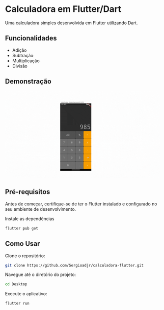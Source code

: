 # Calculadora em Flutter/Dart

Uma calculadora simples desenvolvida em Flutter utilizando Dart.

## Funcionalidades

- Adição
- Subtração
- Multiplicação
- Divisão

## Demonstração

![Alt Text](./android/assets/calculadora_flutter.gif)

## Pré-requisitos

Antes de começar, certifique-se de ter o Flutter instalado e configurado no seu ambiente de desenvolvimento.

Instale as dependências
```bash
flutter pub get
```

## Como Usar
Clone o repositório:
```bash
git clone https://github.com/Sergioadjr/calculadora-flutter.git
```

Navegue até o diretório do projeto:
```bash
cd Desktop
```

Execute o aplicativo:
```bash
flutter run
```